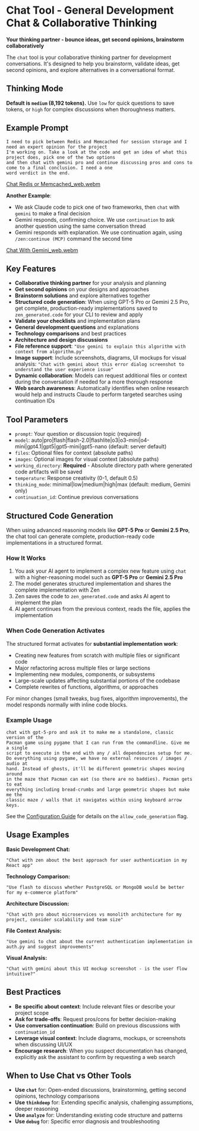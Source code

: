 # Chat Tool - General Development Chat & Collaborative Thinking

**Your thinking partner - bounce ideas, get second opinions, brainstorm collaboratively**

The `chat` tool is your collaborative thinking partner for development conversations. It's designed to help you brainstorm, validate ideas, get second opinions, and explore alternatives in a conversational format.

## Thinking Mode

**Default is `medium` (8,192 tokens).** Use `low` for quick questions to save tokens, or `high` for complex discussions when thoroughness matters.

## Example Prompt

```
I need to pick between Redis and Memcached for session storage and I need an expert opinion for the project
I'm working on. Take a look at the code and get an idea of what this project does, pick one of the two options
and then chat with gemini pro and continue discussing pros and cons to come to a final conclusion. I need a one
word verdict in the end.
```
<div style="center">
  
  [Chat Redis or Memcached_web.webm](https://github.com/user-attachments/assets/41076cfe-dd49-4dfc-82f5-d7461b34705d)
  
</div>

**Another Example**:

* We ask Claude code to pick one of two frameworks, then `chat` with `gemini` to make a final decision
* Gemini responds, confirming choice. We use `continuation` to ask another question using the same conversation thread
* Gemini responds with explanation. We use continuation again, using `/zen:continue (MCP)` command the second time

<div style="center">
  
[Chat With Gemini_web.webm](https://github.com/user-attachments/assets/37bd57ca-e8a6-42f7-b5fb-11de271e95db)

</div>

## Key Features

- **Collaborative thinking partner** for your analysis and planning
- **Get second opinions** on your designs and approaches
- **Brainstorm solutions** and explore alternatives together
- **Structured code generation**: When using GPT-5 Pro or Gemini 2.5 Pro, get complete, production-ready implementations saved to `zen_generated.code` for your CLI to review and apply
- **Validate your checklists** and implementation plans
- **General development questions** and explanations
- **Technology comparisons** and best practices
- **Architecture and design discussions**
- **File reference support**: `"Use gemini to explain this algorithm with context from algorithm.py"`
- **Image support**: Include screenshots, diagrams, UI mockups for visual analysis: `"Chat with gemini about this error dialog screenshot to understand the user experience issue"`
- **Dynamic collaboration**: Models can request additional files or context during the conversation if needed for a more thorough response
- **Web search awareness**: Automatically identifies when online research would help and instructs Claude to perform targeted searches using continuation IDs

## Tool Parameters

- `prompt`: Your question or discussion topic (required)
- `model`: auto|pro|flash|flash-2.0|flashlite|o3|o3-mini|o4-mini|gpt4.1|gpt5|gpt5-mini|gpt5-nano (default: server default)
- `files`: Optional files for context (absolute paths)
- `images`: Optional images for visual context (absolute paths)
- `working_directory`: **Required** - Absolute directory path where generated code artifacts will be saved
- `temperature`: Response creativity (0-1, default 0.5)
- `thinking_mode`: minimal|low|medium|high|max (default: medium, Gemini only)
- `continuation_id`: Continue previous conversations

## Structured Code Generation

When using advanced reasoning models like **GPT-5 Pro** or **Gemini 2.5 Pro**, the chat tool can generate complete, production-ready code implementations in a structured format.

### How It Works

1. You ask your AI agent to implement a complex new feature using `chat` with a higher-reasoning model such as **GPT-5 Pro** or **Gemini 2.5 Pro**
2. The model generates structured implementation and shares the complete implementation with Zen
3. Zen saves the code to `zen_generated.code` and asks AI agent to implement the plan
4. AI agent continues from the previous context, reads the file, applies the implementation

### When Code Generation Activates

The structured format activates for **substantial implementation work**:
- Creating new features from scratch with multiple files or significant code
- Major refactoring across multiple files or large sections
- Implementing new modules, components, or subsystems
- Large-scale updates affecting substantial portions of the codebase
- Complete rewrites of functions, algorithms, or approaches

For minor changes (small tweaks, bug fixes, algorithm improvements), the model responds normally with inline code blocks.

### Example Usage

```
chat with gpt-5-pro and ask it to make me a standalone, classic version of the
Pacman game using pygame that I can run from the commandline. Give me a single
script to execute in the end with any / all dependencies setup for me. 
Do everything using pygame, we have no external resources / images / audio at
hand. Instead of ghosts, it'll be different geometric shapes moving around 
in the maze that Pacman can eat (so there are no baddies). Pacman gets to eat
everything including bread-crumbs and large geometric shapes but make me the
classic maze / walls that it navigates within using keyboard arrow keys.
```

See the [Configuration Guide](../configuration.md#code-generation-capability) for details on the `allow_code_generation` flag.

## Usage Examples

**Basic Development Chat:**
```
"Chat with zen about the best approach for user authentication in my React app"
```

**Technology Comparison:**
```
"Use flash to discuss whether PostgreSQL or MongoDB would be better for my e-commerce platform"
```

**Architecture Discussion:**
```
"Chat with pro about microservices vs monolith architecture for my project, consider scalability and team size"
```

**File Context Analysis:**
```
"Use gemini to chat about the current authentication implementation in auth.py and suggest improvements"
```

**Visual Analysis:**
```
"Chat with gemini about this UI mockup screenshot - is the user flow intuitive?"
```

## Best Practices

- **Be specific about context**: Include relevant files or describe your project scope
- **Ask for trade-offs**: Request pros/cons for better decision-making
- **Use conversation continuation**: Build on previous discussions with `continuation_id`
- **Leverage visual context**: Include diagrams, mockups, or screenshots when discussing UI/UX
- **Encourage research**: When you suspect documentation has changed, explicitly ask the assistant to confirm by requesting a web search

## When to Use Chat vs Other Tools

- **Use `chat`** for: Open-ended discussions, brainstorming, getting second opinions, technology comparisons
- **Use `thinkdeep`** for: Extending specific analysis, challenging assumptions, deeper reasoning
- **Use `analyze`** for: Understanding existing code structure and patterns
- **Use `debug`** for: Specific error diagnosis and troubleshooting
